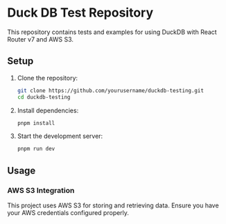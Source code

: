 # Duck DB Test Repository

This repository contains tests and examples for using DuckDB with React Router v7 and AWS S3.

## Setup

1. Clone the repository:
    ```sh
    git clone https://github.com/yourusername/duckdb-testing.git
    cd duckdb-testing
    ```

2. Install dependencies:
    ```sh
    pnpm install
    ```

3. Start the development server:
    ```sh
    pnpm run dev
    ```

## Usage

### AWS S3 Integration

This project uses AWS S3 for storing and retrieving data. Ensure you have your AWS credentials configured properly.
